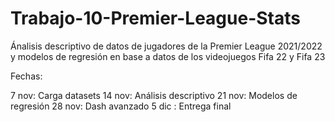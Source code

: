# Trabajo-10-Premier-League-Stats

Ánalisis descriptivo de datos de jugadores de la Premier League 2021/2022 y modelos de regresión en base a datos de los videojuegos Fifa 22 y Fifa 23

Fechas:

7 nov: Carga datasets
14 nov: Análisis descriptivo
21 nov: Modelos de regresión
28 nov: Dash avanzado
5 dic : Entrega final
